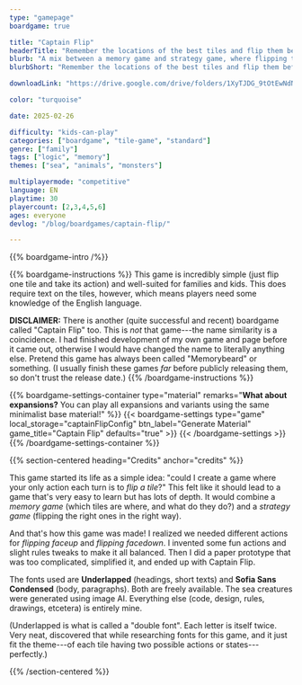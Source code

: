 ```yaml
---
type: "gamepage"
boardgame: true

title: "Captain Flip"
headerTitle: "Remember the locations of the best tiles and flip them before anyone else."
blurb: "A mix between a memory game and strategy game, where flipping tiles gives you actions, and scoring the tiles you wanted is a challenge."
blurbShort: "Remember the locations of the best tiles and flip them before anyone else."

downloadLink: "https://drive.google.com/drive/folders/1XyTJDG_9tOtEwNdNxfAAKBFr6LHghwIX"

color: "turquoise"

date: 2025-02-26

difficulty: "kids-can-play"
categories: ["boardgame", "tile-game", "standard"]
genre: ["family"]
tags: ["logic", "memory"]
themes: ["sea", "animals", "monsters"]

multiplayermode: "competitive"
language: EN
playtime: 30
playercount: [2,3,4,5,6]
ages: everyone
devlog: "/blog/boardgames/captain-flip/"

---
```


{{% boardgame-intro /%}}

{{% boardgame-instructions %}}
This game is incredibly simple (just flip one tile and take its action) and well-suited for families and kids. This does require text on the tiles, however, which means players need some knowledge of the English language.

**DISCLAIMER:** There is another (quite successful and recent) boardgame called "Captain Flip" too. This is _not_ that game---the name similarity is a coincidence. I had finished development of my own game and page before it came out, otherwise I would have changed the name to literally anything else. Pretend this game has always been called "Memorybeard" or something. (I usually finish these games _far_ before publicly releasing them, so don't trust the release date.)
{{% /boardgame-instructions %}}

{{% boardgame-settings-container type="material" remarks="**What about expansions?** You can play all expansions and variants using the same minimalist base material!" %}}
    {{< boardgame-settings type="game" local_storage="captainFlipConfig" btn_label="Generate Material" game_title="Captain Flip" defaults="true" >}}
    {{< /boardgame-settings >}}
{{% /boardgame-settings-container %}}

{{% section-centered heading="Credits" anchor="credits" %}}

This game started its life as a simple idea: "could I create a game where your only action each turn is to _flip a tile_?" This felt like it should lead to a game that's very easy to learn but has lots of depth. It would combine a _memory game_ (which tiles are where, and what do they do?) and a _strategy game_ (flipping the right ones in the right way).

And that's how this game was made! I realized we needed different actions for _flipping faceup_ and _flipping facedown_. I invented some fun actions and slight rules tweaks to make it all balanced. Then I did a paper prototype that was too complicated, simplified it, and ended up with Captain Flip.

The fonts used are **Underlapped** (headings, short texts) and **Sofia Sans Condensed** (body, paragraphs). Both are freely available. The sea creatures were generated using image AI. Everything else (code, design, rules, drawings, etcetera) is entirely mine.

(Underlapped is what is called a "double font". Each letter is itself twice. Very neat, discovered that while researching fonts for this game, and it just fit the theme---of each tile having two possible actions or states---perfectly.)

{{% /section-centered %}}